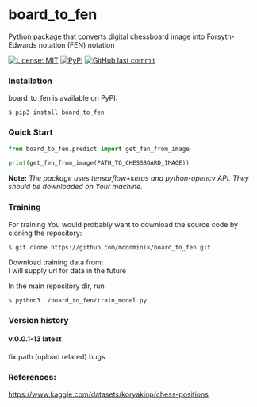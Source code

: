 # board_to_fen


Python package that converts digital chessboard image into Forsyth-Edwards notation (FEN) notation

[![License: MIT](https://img.shields.io/badge/License-MIT-yellow.svg)](https://opensource.org/licenses/MIT)
[![PyPI](https://img.shields.io/pypi/v/board_to_fen)](https://pypi.org/project/board_to_fen/)
[![GitHub last commit](https://img.shields.io/github/last-commit/mcdominik/board_to_fen)](https://github.com/mcdominik/board_to_fen)

### Installation
board_to_fen is available on PyPI:
```
$ pip3 install board_to_fen
```

### Quick Start
```python
from board_to_fen.predict import get_fen_from_image

print(get_fen_from_image(PATH_TO_CHESSBOARD_IMAGE))
```

**Note:** *The package uses tensorflow+keras and python-opencv API. 
They should be downloaded on Your machine.*


### Training
For training You would probably want to download the source code by cloning the repository:
```
$ git clone https://github.com/mcdominik/board_to_fen.git
```
Download training data from:<br>
I will supply url for data in the future

In the main repository dir, run
```
$ python3 ./board_to_fen/train_model.py
```

### Version history

#### v.0.0.1-13 latest
fix path (upload related) bugs 


### References:
https://www.kaggle.com/datasets/koryakinp/chess-positions
